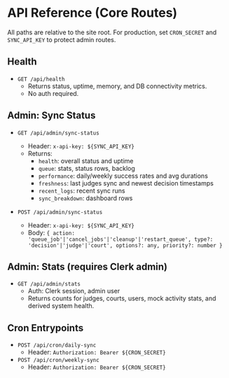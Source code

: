 # API Reference (Core Routes)

All paths are relative to the site root. For production, set `CRON_SECRET` and `SYNC_API_KEY` to protect admin routes.

## Health
- `GET /api/health`
  - Returns status, uptime, memory, and DB connectivity metrics.
  - No auth required.

## Admin: Sync Status
- `GET /api/admin/sync-status`
  - Header: `x-api-key: ${SYNC_API_KEY}`
  - Returns:
    - `health`: overall status and uptime
    - `queue`: stats, status rows, backlog
    - `performance`: daily/weekly success rates and avg durations
    - `freshness`: last judges sync and newest decision timestamps
    - `recent_logs`: recent sync runs
    - `sync_breakdown`: dashboard rows

- `POST /api/admin/sync-status`
  - Header: `x-api-key: ${SYNC_API_KEY}`
  - Body: `{ action: 'queue_job'|'cancel_jobs'|'cleanup'|'restart_queue', type?: 'decision'|'judge'|'court', options?: any, priority?: number }`

## Admin: Stats (requires Clerk admin)
- `GET /api/admin/stats`
  - Auth: Clerk session, admin user
  - Returns counts for judges, courts, users, mock activity stats, and derived system health.

## Cron Entrypoints
- `POST /api/cron/daily-sync`
  - Header: `Authorization: Bearer ${CRON_SECRET}`
- `POST /api/cron/weekly-sync`
  - Header: `Authorization: Bearer ${CRON_SECRET}`
